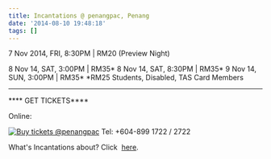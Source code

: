 ```yaml
---
title: Incantations @ penangpac, Penang
date: '2014-08-10 19:48:18'
tags: []
---
```


7 Nov 2014, FRI, 8:30PM | RM20 (Preview Night)

8 Nov 14, SAT, 3:00PM | RM35*
8 Nov 14, SAT, 8:30PM | RM35*
9 Nov 14, SUN, 3:00PM | RM35*
*RM25 Students, Disabled, TAS Card Members

_______

**** GET TICKETS****


Online:

[![Buy tickets @penangpac](http://www.youngklsingers.com/wp-content/uploads/2014/07/buy-tickets-icon2.jpg)](http://www.ticketpro.com.my/jnp/theatre/musical/1442640-klpac-Incantations.html)
Tel: +604-899 1722 / 2722

What's Incantations about? Click 
[here](http://www.youngklsingers.com/?page_id=38).
